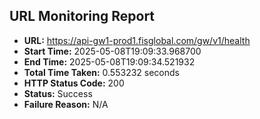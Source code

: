 ## URL Monitoring Report

- **URL:** https://api-gw1-prod1.fisglobal.com/gw/v1/health
- **Start Time:** 2025-05-08T19:09:33.968700
- **End Time:** 2025-05-08T19:09:34.521932
- **Total Time Taken:** 0.553232 seconds
- **HTTP Status Code:** 200
- **Status:** Success
- **Failure Reason:** N/A
